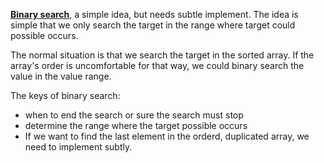 [**Binary search**](https://en.wikipedia.org/wiki/Binary_search_algorithm), a simple idea, but needs subtle implement. The idea is simple that we only search the target in the range where target could possible occurs.

The normal situation is that we search the target in the sorted array. If the array's order is uncomfortable for that way, we could binary search the value in the value range.

The keys of binary search:

* when to end the search or sure the search must stop
* determine the range where the target possible occurs
* If we want to find the last element in the orderd, duplicated array, we need to implement subtly.